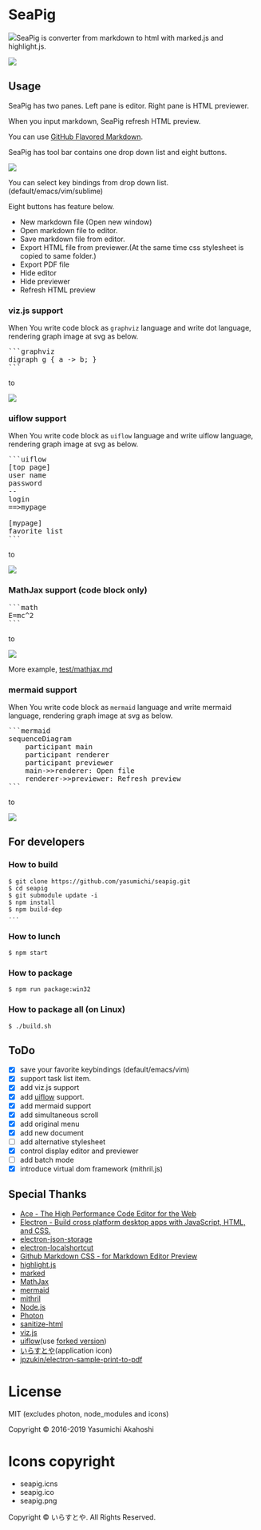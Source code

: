 SeaPig
=====

![](seapig.png)SeaPig is converter from markdown to html with marked.js and highlight.js.

![](images/seapig.png)

## Usage

SeaPig has two panes. Left pane is editor. Right pane is HTML previewer.

When you input markdown, SeaPig refresh HTML preview.

You can use [GitHub Flavored Markdown](https://github.github.com/gfm/).

SeaPig has tool bar contains one drop down list and eight buttons.

![](images/seapig-toolbar.png)

You can select key bindings from drop down list. (default/emacs/vim/sublime)

Eight buttons has feature below.

- New markdown file (Open new window)
- Open markdown file to editor.
- Save markdown file from editor.
- Export HTML file from previewer.(At the same time css stylesheet is copied to same folder.)
- Export PDF file
- Hide editor
- Hide previewer
- Refresh HTML preview

### viz.js support

When You write code block as `graphviz` language and write dot language, rendering graph image at svg as below.

<pre>
```graphviz
digraph g { a -> b; }
```
</pre>

to

![](images/digraph.png)

### uiflow support

When You write code block as `uiflow` language and write uiflow language, rendering graph image at svg as below.

<pre>
```uiflow
[top page]
user name
password
--
login
==>mypage

[mypage]
favorite list
```
</pre>

to

![](images/uiflow.png)

### MathJax support (code block only)

<pre>
```math
E=mc^2
```
</pre>

to

![](images/mathjax.png)

More example, [test/mathjax.md](test/mathjax.md)

### mermaid support

When You write code block as `mermaid` language and write mermaid language, rendering graph image at svg as below.

<pre>
```mermaid
sequenceDiagram
    participant main
    participant renderer
    participant previewer
    main->>renderer: Open file
    renderer->>previewer: Refresh preview
```
</pre>

to

![](images/mermaid.png)

## For developers

### How to build

```
$ git clone https://github.com/yasumichi/seapig.git
$ cd seapig
$ git submodule update -i
$ npm install
$ npm build-dep
...
```

### How to lunch

```
$ npm start
```

### How to package

```
$ npm run package:win32
```

### How to package all (on Linux)

```
$ ./build.sh
```

## ToDo

- [x] save your favorite keybindings (default/emacs/vim)
- [x] support task list item.
- [x] add viz.js support
- [x] add [uiflow](https://github.com/hirokidaichi/uiflow) support.
- [x] add mermaid support
- [x] add simultaneous scroll
- [x] add original menu
- [x] add new document
- [ ] add alternative stylesheet
- [x] control display editor and previewer
- [ ] add batch mode
- [x] introduce virtual dom framework (mithril.js)

## Special Thanks

- [Ace - The High Performance Code Editor for the Web](https://ace.c9.io/)
- [Electron - Build cross platform desktop apps with JavaScript, HTML, and CSS.](http://electron.atom.io/)
- [electron-json-storage](https://github.com/jviotti/electron-json-storage)
- [electron-localshortcut](https://github.com/parro-it/electron-localshortcut)
- [Github Markdown CSS - for Markdown Editor Preview](https://gist.github.com/andyferra/2554919)
- [highlight.js](https://highlightjs.org/)
- [marked](https://github.com/chjj/marked)
- [MathJax](https://www.mathjax.org/)
- [mermaid](https://knsv.github.io/mermaid/)
- [mithril](https://mithril.js.org/)
- [Node.js](https://nodejs.org/en/)
- [Photon](http://photonkit.com/)
- [sanitize-html](https://github.com/apostrophecms/sanitize-html)
- [viz.js](https://github.com/mdaines/viz.js)
- [uiflow](https://github.com/hirokidaichi/uiflow)(use [forked version](https://github.com/tkrkt/uiflow#fix-argument-in-compile))
- [いらすとや](http://www.irasutoya.com/)(application icon)
- [jpzukin/electron-sample-print-to-pdf](https://github.com/jpzukin/electron-sample-print-to-pdf)

# License

MIT (excludes photon, node_modules and icons)

Copyright &copy; 2016-2019 Yasumichi Akahoshi

# Icons copyright

- seapig.icns
- seapig.ico
- seapig.png

Copyright &copy; いらすとや. All Rights Reserved.
